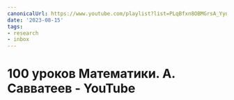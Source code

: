 ```yaml
---
canonicalUrl: https://www.youtube.com/playlist?list=PLqBfxn8OBMGrsA_YynaQWqHKhL7kEvL4X
date: '2023-08-15'
tags:
- research
- inbox
---
```


# 100 уроков Математики. А. Савватеев - YouTube